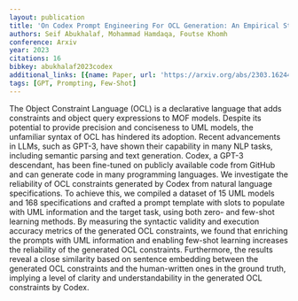 ```yaml
---
layout: publication
title: 'On Codex Prompt Engineering For OCL Generation: An Empirical Study'
authors: Seif Abukhalaf, Mohammad Hamdaqa, Foutse Khomh
conference: Arxiv
year: 2023
citations: 16
bibkey: abukhalaf2023codex
additional_links: [{name: Paper, url: 'https://arxiv.org/abs/2303.16244'}]
tags: [GPT, Prompting, Few-Shot]
---
```

The Object Constraint Language (OCL) is a declarative language that adds
constraints and object query expressions to MOF models. Despite its potential
to provide precision and conciseness to UML models, the unfamiliar syntax of
OCL has hindered its adoption. Recent advancements in LLMs, such as GPT-3, have
shown their capability in many NLP tasks, including semantic parsing and text
generation. Codex, a GPT-3 descendant, has been fine-tuned on publicly
available code from GitHub and can generate code in many programming languages.
We investigate the reliability of OCL constraints generated by Codex from
natural language specifications. To achieve this, we compiled a dataset of 15
UML models and 168 specifications and crafted a prompt template with slots to
populate with UML information and the target task, using both zero- and
few-shot learning methods. By measuring the syntactic validity and execution
accuracy metrics of the generated OCL constraints, we found that enriching the
prompts with UML information and enabling few-shot learning increases the
reliability of the generated OCL constraints. Furthermore, the results reveal a
close similarity based on sentence embedding between the generated OCL
constraints and the human-written ones in the ground truth, implying a level of
clarity and understandability in the generated OCL constraints by Codex.